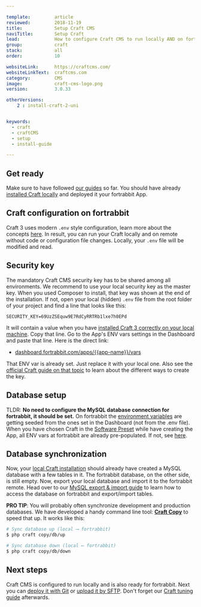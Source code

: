 ```yaml
---

template:         article
reviewed:         2018-11-19
title:            Setup Craft CMS
naviTitle:        Setup Craft
lead:             How to configure Craft CMS to run locally AND on fortrabbit.
group:            craft
stack:            all
order:            10

websiteLink:      https://craftcms.com/
websiteLinkText:  craftcms.com
category:         CMS
image:            craft-cms-logo.png
version:          3.0.33

otherVersions:
    2 : install-craft-2-uni


keywords:
  - craft
  - craftCMS
  - setup
  - install-guide

---
```



## Get ready

Make sure to have followed [our guides](/craft-3-about) so far. You should have already [installed Craft locally](craft-3-install-local) and deployed it your fortrabbit App. 

## Craft configuration on fortrabbit

Craft 3 uses modern `.env` style configuration, learn more about the concepts [here](/env-vars). In result, you can run your Craft locally and on remote without code or configuration file changes. Locally, your `.env` file will be modified and read.


## Security key

The mandatory Craft CMS security key has to be shared among all environments. We recommend to use your local security key as the master key. When you used Composer to install, that key was shown at the end of the installation. If not, open your local (hidden) `.env` file from the root folder of your project and find a line that looks like this:

```dotenv
SECURITY_KEY=69UzZSEquw9E7RdCyRRTRb1lxe7h0EPd
```

It will contain a value when you have [installed Craft 3 correctly on your local machine](/craft-3-install-local). Copy that line. Go to the App's ENV vars settings in the Dashboard and paste that line. Here is the direct link:

* [dashboard.fortrabbit.com/apps/{{app-name}}/vars](https://dashboard.fortrabbit.com/apps/{{app-name}}/vars)

That ENV var is already set. Just replace it with your local one. Also see the [official Craft guide on that topic](https://docs.craftcms.com/v3/installation.html#step-3-set-a-security-key) to learn about the different ways to create the key.


## Database setup

TLDR: **No need to configure the MySQL database connection for fortrabbit, it should be set.** On fortrabbit the [environment variables](/env-vars) are getting seeded from the ones set in the Dashboard (not from the .env file). When you have chosen Craft in the [Software Preset](/app#toc-software-preset) while have creating the App, all ENV vars at fortrabbit are already pre-populated. If not, see [here](craft-3-tune#toc-manually-set-env-vars).


## Database synchronization

Now, your [local Craft installation](/craft-3-install-local) should already have created a MySQL database with a few tables in it. The fortrabbit database, on the other side, is still empty. Now, export your local database and import it to the fortrabbit remote. Head over to our [MySQL export & import guide](/mysql#toc-export-amp-import) to learn how to access the database on fortrabbit and export/import tables.

**PRO TIP**: You will probably often synchronize development and production databases. We have developed a handy command line tool: **[Craft Copy](https://github.com/fortrabbit/craft-copy)** to speed that up. It works like this:

```bash
# Sync database up (local ⟶ fortrabbit)
$ php craft copy/db/up

# Sync database down (local ⟵ fortrabbit)
$ php craft copy/db/down
```


## Next steps

Craft CMS is configured to run locally and is also ready for fortrabbit. Next you can [deploy it with Git](/craft-3-deploy-git) or [upload it by SFTP](/craft-3-upload-sftp). Don't forget our [Craft tuning guide](/craft-3-tune) afterwards.
